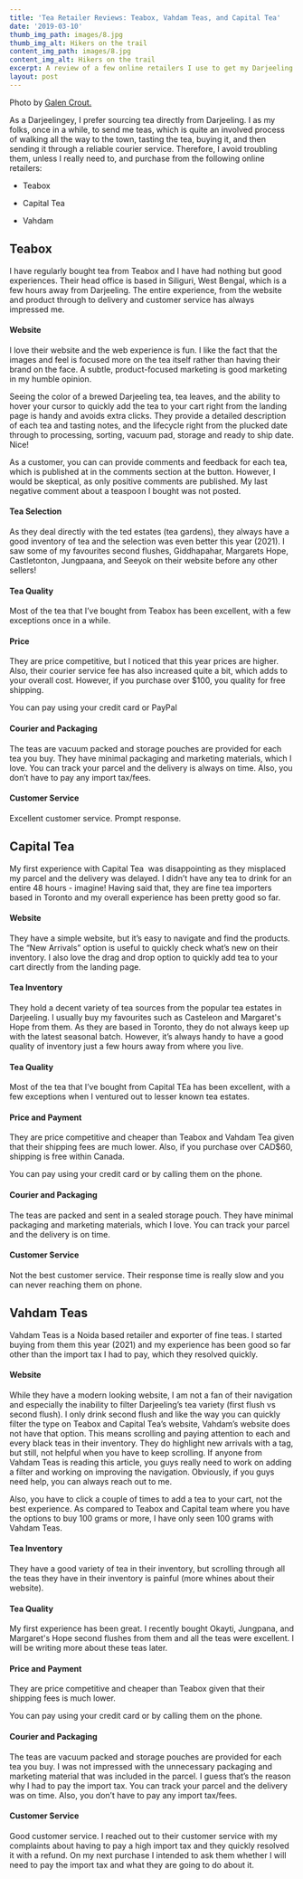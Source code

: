 ```yaml
---
title: 'Tea Retailer Reviews: Teabox, Vahdam Teas, and Capital Tea'
date: '2019-03-10'
thumb_img_path: images/8.jpg
thumb_img_alt: Hikers on the trail
content_img_path: images/8.jpg
content_img_alt: Hikers on the trail
excerpt: A review of a few online retailers I use to get my Darjeeling tea.
layout: post
---
```

Photo by [Galen Crout.](https://unsplash.com/photos/fItRJ7AHak8)

As a Darjeelingey, I prefer sourcing tea directly from Darjeeling. I as my folks, once in a while, to send me teas, which is quite an involved process of walking all the way to the town, tasting the tea, buying it, and then sending it through a reliable courier service. Therefore, I avoid troubling them, unless I really need to, and purchase from the following online retailers:

*   Teabox

*   Capital Tea

*   Vahdam

## Teabox

I have regularly bought tea from Teabox and I have had nothing but good experiences. Their head office is based in Siliguri, West Bengal, which is a few hours away from Darjeeling. The entire experience, from the website and product through to delivery and customer service has always impressed me.

#### Website

I love their website and the web experience is fun. I like the fact that the images and feel is focused more on the tea itself rather than having their brand on the face. A subtle, product-focused marketing is good marketing in my humble opinion. 

Seeing the color of a brewed Darjeeling tea, tea leaves, and the ability to hover your cursor to quickly add the tea to your cart right from the landing page is handy and avoids extra clicks. They provide a detailed description of each tea and tasting notes, and the lifecycle right from the plucked date through to processing, sorting, vacuum pad, storage and ready to ship date. Nice! 

As a customer, you can can provide comments and feedback for each tea, which is published at in the comments section at the button. However, I would be skeptical, as only positive comments are published. My last negative comment about a teaspoon I bought was not posted.

#### Tea Selection

As they deal directly with the ted estates (tea gardens), they always have a good inventory of tea and the selection was even better this year (2021). I saw some of my favourites second flushes, Giddhapahar, Margarets Hope, Castletonton, Jungpaana, and Seeyok on their website before any other sellers!

#### Tea Quality

Most of the tea that I’ve bought from Teabox has been excellent, with a few exceptions once in a while. 

#### Price

They are price competitive, but I noticed that this year prices are higher. Also, their courier service fee has also increased quite a bit, which adds to your overall cost. However, if you purchase over $100, you quality for free shipping.

You can pay using your credit card or PayPal

#### Courier and Packaging

The teas are vacuum packed and storage pouches are provided for each tea you buy. They have minimal packaging and marketing materials, which I love. You can track your parcel and the delivery is always on time. Also, you don’t have to pay any import tax/fees.

#### Customer Service

Excellent customer service. Prompt response.

## Capital Tea

My first experience with Capital Tea  was disappointing as they misplaced my parcel and the delivery was delayed. I didn’t have any tea to drink for an entire 48 hours - imagine! Having said that, they are fine tea importers based in Toronto and my overall experience has been pretty good so far.

#### Website

They have a simple website, but it’s easy to navigate and find the products. The “New Arrivals” option is useful to quickly check what’s new on their inventory. I also love the drag and drop option to quickly add tea to your cart directly from the landing page.

#### Tea Inventory

They hold a decent variety of tea sources from the popular tea estates in Darjeeling. I usually buy my favourites such as Casteleon and Margaret's Hope from them. As they are based in Toronto, they do not always keep up with the latest seasonal batch. However, it’s always handy to have a good quality of inventory just a few hours away from where you live.

#### Tea Quality

Most of the tea that I’ve bought from Capital TEa has been excellent, with a few exceptions when I ventured out to lesser known tea estates.

#### Price and Payment

They are price competitive and cheaper than Teabox and Vahdam Tea given that their shipping fees are much lower. Also, if you purchase over CAD$60, shipping is free within Canada.

You can pay using your credit card or by calling them on the phone.

#### Courier and Packaging

The teas are packed and sent in a sealed storage pouch. They have minimal packaging and marketing materials, which I love. You can track your parcel and the delivery is on time. 

#### Customer Service

Not the best customer service. Their response time is really slow and you can never reaching them on phone.

## Vahdam Teas

Vahdam Teas is a Noida based retailer and exporter of fine teas. I started buying from them this year (2021) and my experience has been good so far other than the import tax I had to pay, which they resolved quickly.

#### Website

While they have a modern looking website, I am not a fan of their navigation and especially the inability to filter Darjeeling’s tea variety (first flush vs second flush). I only drink second flush and like the way you can quickly filter the type on Teabox and Capital Tea’s website, Vahdam’s website does not have that option. This means scrolling and paying attention to each and every black teas in their inventory. They do highlight new arrivals with a tag, but still, not helpful when you have to keep scrolling. If anyone from Vahdam Teas is reading this article, you guys really need to work on adding a filter and working on improving the navigation. Obviously, if you guys need help, you can always reach out to me.

Also, you have to click a couple of times to add a tea to your cart, not the best experience. As compared to Teabox and Capital team where you have the options to buy 100 grams or more, I have only seen 100 grams with Vahdam Teas. 

#### Tea Inventory

They have a good variety of tea in their inventory, but scrolling through all the teas they have in their inventory is painful (more whines about their website). 

#### Tea Quality

My first experience has been great. I recently bought Okayti, Jungpana, and Margaret's Hope second flushes from them and all the teas were excellent. I will be writing more about these teas later.

#### Price and Payment

They are price competitive and cheaper than Teabox given that their shipping fees is much lower. 

You can pay using your credit card or by calling them on the phone.

#### Courier and Packaging

The teas are vacuum packed and storage pouches are provided for each tea you buy. I was not impressed with the unnecessary packaging and marketing material that was included in the parcel. I guess that’s the reason why I had to pay the import tax. You can track your parcel and the delivery was on time. Also, you don’t have to pay any import tax/fees.

#### Customer Service

Good customer service. I reached out to their customer service with my complaints about having to pay a high import tax and they quickly resolved it with a refund. On my next purchase I intended to ask them whether I will need to pay the import tax and what they are going to do about it. 
